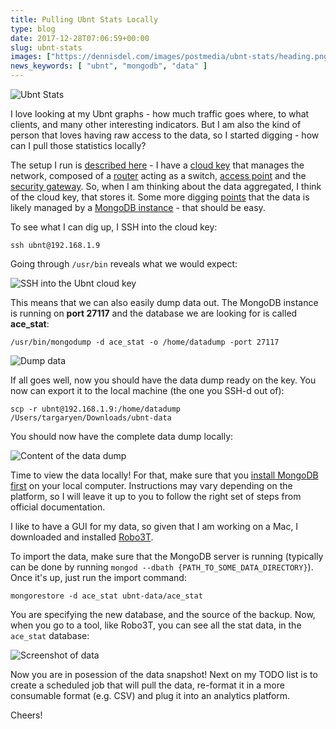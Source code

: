```yaml
---
title: Pulling Ubnt Stats Locally
type: blog
date: 2017-12-28T07:06:59+00:00
slug: ubnt-stats
images: ["https://dennisdel.com/images/postmedia/ubnt-stats/heading.png"]
news_keywords: [ "ubnt", "mongodb", "data" ]
---
```


![Ubnt Stats](/images/postmedia/ubnt-stats/heading.png)

I love looking at my Ubnt graphs - how much traffic goes where, to what clients, and many other interesting indicators. But I am also the kind of person that loves having raw access to the data, so I started digging - how can I pull those statistics locally?

The setup I run is [described here](https://dennisdel.com/blog/ubiquiti-edgerouter-as-level-2-switch/) - I have a [cloud key](https://www.ubnt.com/unifi/unifi-cloud-key/) that manages the network, composed of a [router](https://www.ubnt.com/edgemax/edgerouter-poe/) acting as a switch, [access point](https://www.ubnt.com/unifi/unifi-ap-ac-pro/) and the [security gateway](https://www.ubnt.com/unifi-routing/usg/). So, when I am thinking about the data aggregated, I think of the cloud key, that stores it. Some more digging [points](https://help.ubnt.com/hc/en-us/articles/204911424-UniFi-How-to-Remove-Prune-Older-Data-and-Adjust-Mongo-Database-Size) that the data is likely managed by a [MongoDB instance](https://www.mongodb.com/) - that should be easy.

To see what I can dig up, I SSH into the cloud key:

```
ssh ubnt@192.168.1.9
```

Going through `/usr/bin` reveals what we would expect:

![SSH into the Ubnt cloud key](/images/postmedia/ubnt-stats/ubnt-ssh.png)

This means that we can also easily dump data out. The MongoDB instance is running on **port 27117** and the database we are looking for is called **ace_stat**:

```
/usr/bin/mongodump -d ace_stat -o /home/datadump -port 27117
```

![Dump data](/images/postmedia/ubnt-stats/dump-data.gif)

If all goes well, now you should have the data dump ready on the key. You now can export it to the local machine (the one you SSH-d out of):

```
scp -r ubnt@192.168.1.9:/home/datadump /Users/targaryen/Downloads/ubnt-data
```

You should now have the complete data dump locally:

![Content of the data dump](/images/postmedia/ubnt-stats/data-content.png)

Time to view the data locally! For that, make sure that you [install MongoDB first](https://www.mongodb.com/download-center?jmp=nav) on your local computer. Instructions may vary depending on the platform, so I will leave it up to you to follow the right set of steps from official documentation.

I like to have a GUI for my data, so given that I am working on a Mac, I downloaded and installed [Robo3T](https://robomongo.org/).

To import the data, make sure that the MongoDB server is running (typically can be done by running `mongod --dbath {PATH_TO_SOME_DATA_DIRECTORY}`). Once it's up, just run the import command:

```
mongorestore -d ace_stat ubnt-data/ace_stat
```

You are specifying the new database, and the source of the backup. Now, when you go to a tool, like Robo3T, you can see all the stat data, in the `ace_stat` database:

![Screenshot of data](/images/postmedia/ubnt-stats/pull-data.png)

Now you are in posession of the data snapshot! Next on my TODO list is to create a scheduled job that will pull the data, re-format it in a more consumable format (e.g. CSV) and plug it into an analytics platform. 

Cheers!
